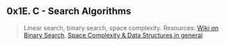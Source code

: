## 0x1E. C - Search Algorithms
> Linear search, binary search, space complexity. Resources: [Wiki on Binary Search](https://en.wikipedia.org/wiki/Binary_search_algorithm),
> [Space Complexity & Data Structures in general](https://www.scaler.com/topics/data-structures/space-complexity-in-data-structure/)